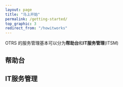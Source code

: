 ```yaml
---
layout: page
title: "马上开始"
permalink: /getting-started/
top_graphic: 3
redirect_from: "/howitworks"
---
```


OTRS 的服务管理基本可以分为**帮助台**和**IT服务管理**(ITSM)

## 帮助台

## IT服务管理